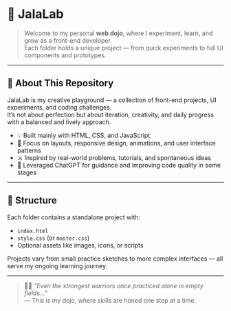 # 🧪 JalaLab

> Welcome to my personal **web dojo**, where I experiment, learn, and grow as a front-end developer.  
> Each folder holds a unique project — from quick experiments to full UI components and prototypes.

---

## 🎯 About This Repository

JalaLab is my creative playground — a collection of front-end projects, UI experiments, and coding challenges.  
It’s not about perfection but about iteration, creativity, and daily progress with a balanced and lively approach.

- 💡 Built mainly with HTML, CSS, and JavaScript  
- 🎨 Focus on layouts, responsive design, animations, and user interface patterns  
- ⚔️ Inspired by real-world problems, tutorials, and spontaneous ideas  
- 🤖 Leveraged ChatGPT for guidance and improving code quality in some stages  

---

## 📁 Structure

Each folder contains a standalone project with:  
- `index.html`  
- `style.css` (or `master.css`)  
- Optional assets like images, icons, or scripts

Projects vary from small practice sketches to more complex interfaces — all serve my ongoing learning journey.

---

> 🧙‍♂️ *"Even the strongest warriors once practiced alone in empty fields..."*  
> — This is my dojo, where skills are honed one step at a time.
